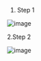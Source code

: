 1. Step 1

![image](https://user-images.githubusercontent.com/25194575/210529700-13a3ff1d-2c5d-4c4d-ba34-1bc6435339ce.png)


2.Step 2

![image](https://user-images.githubusercontent.com/25194575/210529925-5cd60693-1ab3-493c-a5b7-3920a03c3b31.png)

